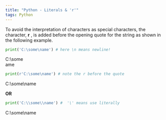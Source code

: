 ```yaml
---
title: "Python - Literals & 'r'"
tags: Python
---
```


To avoid the interpretation of characters as special characters, the character, **r** , is added before the opening quote for the string as shown in the following example.

```python
print('C:\some\name') # here \n means newline!
```
C:\some  
ame


```python
print(r'C:\some\name') # note the r before the quote
```
C:\some\name

**OR**

```python
print('C:\\some\\name') #  '\' means use literally
```
C:\some\name
